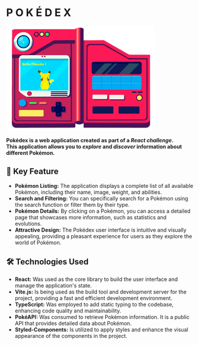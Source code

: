 # P O K É D E X

  <img src="https://github.com/fAEDKAN/Pokedex-React/blob/master/pok%C3%A9dex-repo.png" alt="Pokédex" width="400" height="283">

**Pokédex is a web application created as part of a *React challenge*.** \
**This application allows you to *explore* and *discover* information about different Pokémon.**

## 🌌 Key Feature

- **Pokémon Listing:** The application displays a complete list of all available Pokémon, including their name, image, weight, and abilities.
- **Search and Filtering:** You can specifically search for a Pokémon using the search function or filter them by their type.
- **Pokémon Details:** By clicking on a Pokémon, you can access a detailed page that showcases more information, such as statistics and evolutions.
- **Attractive Design:** The Pokédex user interface is intuitive and visually appealing, providing a pleasant experience for users as they explore the world of Pokémon.

## 🛠️ Technologies Used

- **React:** Was used as the core library to build the user interface and manage the application's state.
- **Vite.js:** Is being used as the build tool and development server for the project, providing a fast and efficient development environment.
- **TypeScript:** Was employed to add static typing to the codebase, enhancing code quality and maintainability.
- **PokéAPI:** Was consumed to retrieve Pokémon information. It is a public API that provides detailed data about Pokémon.
- **Styled-Components:** Is utilized to apply styles and enhance the visual appearance of the components in the project.

